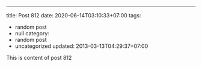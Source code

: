 ---
title: Post 812
date: 2020-06-14T03:10:33+07:00
tags:
  - random post
  - null
category:
  - random post
  - uncategorized
updated: 2013-03-13T04:29:37+07:00

This is content of post 812